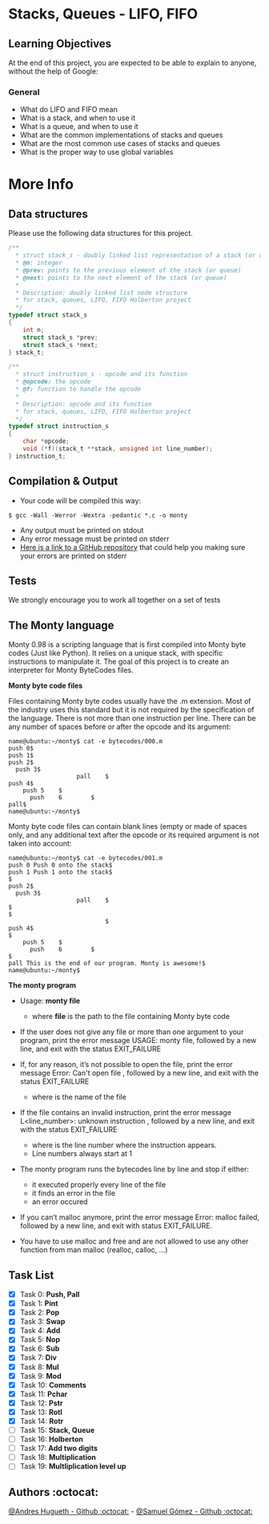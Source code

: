 # Stacks, Queues - LIFO, FIFO

## Learning Objectives

At the end of this project, you are expected to be able to explain to anyone, without the help of Google:

### General

- What do LIFO and FIFO mean
- What is a stack, and when to use it
- What is a queue, and when to use it
- What are the common implementations of stacks and queues
- What are the most common use cases of stacks and queues
- What is the proper way to use global variables

# More Info

## Data structures

Please use the following data structures for this project.

```c
/**
  * struct stack_s - doubly linked list representation of a stack (or queue)
  * @n: integer
  * @prev: points to the previous element of the stack (or queue)
  * @next: points to the next element of the stack (or queue)
  *
  * Description: doubly linked list node structure
  * for stack, queues, LIFO, FIFO Holberton project
  */
typedef struct stack_s
{
	int n;
	struct stack_s *prev;
	struct stack_s *next;
} stack_t;
```

```c
/**
  * struct instruction_s - opcode and its function
  * @opcode: the opcode
  * @f: function to handle the opcode
  *
  * Description: opcode and its function
  * for stack, queues, LIFO, FIFO Holberton project
  */
typedef struct instruction_s
{
	char *opcode;
	void (*f)(stack_t **stack, unsigned int line_number);
} instruction_t;
```

## Compilation & Output

- Your code will be compiled this way:

```
$ gcc -Wall -Werror -Wextra -pedantic *.c -o monty
```
- Any output must be printed on stdout
- Any error message must be printed on stderr
- [Here is a link to a GitHub repository](https://github.com/sickill/stderred) that could help you making sure your errors are printed on stderr

## Tests

We strongly encourage you to work all together on a set of tests

## The Monty language

Monty 0.98 is a scripting language that is first compiled into Monty byte codes (Just like Python). It relies on a unique stack, with specific instructions to manipulate it. The goal of this project is to create an interpreter for Monty ByteCodes files.

**Monty byte code files**

Files containing Monty byte codes usually have the .m extension. Most of the industry uses this standard but it is not required by the specification of the language. There is not more than one instruction per line. There can be any number of spaces before or after the opcode and its argument:

```
name@ubuntu:~/monty$ cat -e bytecodes/000.m
push 0$
push 1$
push 2$
  push 3$
                   pall    $
push 4$
    push 5    $
      push    6        $
pall$
name@ubuntu:~/monty$
```
Monty byte code files can contain blank lines (empty or made of spaces only, and any additional text after the opcode or its required argument is not taken into account:

```
name@ubuntu:~/monty$ cat -e bytecodes/001.m
push 0 Push 0 onto the stack$
push 1 Push 1 onto the stack$
$
push 2$
  push 3$
                   pall    $
$
$
                           $
push 4$
$
    push 5    $
      push    6        $
$
pall This is the end of our program. Monty is awesome!$
name@ubuntu:~/monty$
```

**The monty program**

- Usage: **monty file**
	- where **file** is the path to the file containing Monty byte code

- If the user does not give any file or more than one argument to your program, print the error message USAGE: monty file, followed by a new line, and exit with the status EXIT_FAILURE

- If, for any reason, it’s not possible to open the file, print the error message Error: Can't open file <file>, followed by a new line, and exit with the status EXIT_FAILURE
	- where <file> is the name of the file

- If the file contains an invalid instruction, print the error message L<line_number>: unknown instruction <opcode>, followed by a new line, and exit with the status EXIT_FAILURE
	- where is the line number where the instruction appears.
	- Line numbers always start at 1

- The monty program runs the bytecodes line by line and stop if either:
	- it executed properly every line of the file
	- it finds an error in the file
	- an error occured

- If you can’t malloc anymore, print the error message Error: malloc failed, followed by a new line, and exit with status EXIT_FAILURE.
- You have to use malloc and free and are not allowed to use any other function from man malloc (realloc, calloc, …)

## Task List

- [x] Task 0: **Push, Pall**
- [x] Task 1: **Pint**
- [x] Task 2: **Pop**
- [x] Task 3: **Swap**
- [x] Task 4: **Add**
- [x] Task 5: **Nop**
- [x] Task 6: **Sub**
- [x] Task 7: **Div**
- [x] Task 8: **Mul**
- [x] Task 9: **Mod**
- [x] Task 10: **Comments**
- [x] Task 11: **Pchar**
- [x] Task 12: **Pstr**
- [x] Task 13: **Rotl**
- [x] Task 14: **Rotr**
- [ ] Task 15: **Stack, Queue**
- [ ] Task 16: **Holberton**
- [ ] Task 17: **Add two digits**
- [ ] Task 18: **Multiplication**
- [ ] Task 19: **Multliplication level up**

## Authors  :octocat:
[@Andres Hugueth - Github :octocat:](https://github.com/andreshugueth) - [@Samuel Gómez - Github :octocat:](https://github.com/samgj18)
